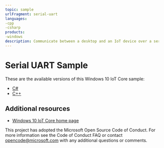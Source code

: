 ```yaml
---
topic: sample
urlFragment: serial-uart
languages:
-cpp
-csharp
products:
-windows
description: Communicate between a desktop and an IoT device over a serial interface.
---
```


# Serial UART Sample

These are the available versions of this Windows 10 IoT Core sample:

*	[C#](./CS/README.md)
*	[C++](./Cpp/README.md)

## Additional resources
* [Windows 10 IoT Core home page](https://developer.microsoft.com/en-us/windows/iot/)

This project has adopted the Microsoft Open Source Code of Conduct. For more information see the Code of Conduct FAQ or contact <opencode@microsoft.com> with any additional questions or comments.

